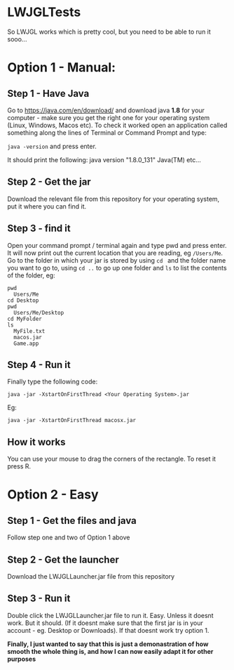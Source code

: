 # LWJGLTests

So LWJGL works which is pretty cool, but you need to be able to run it sooo...

# Option 1 - Manual:
## Step 1 - Have Java
Go to https://java.com/en/download/ and download java __1.8__ for your computer - make sure you get the right one for your operating system (Linux, Windows, Macos etc). To check it worked open an application called something along the lines of Terminal or Command Prompt and type:

`java -version` and press enter.

It should print the following:
  java version "1.8.0_131"
  Java(TM) etc...

## Step 2 - Get the jar
Download the relevant file from this repository for your operating system, put it where you can find it.

## Step 3 - find it
Open your command prompt / terminal again and type pwd and press enter. It will now print out the current location that you are reading, eg `/Users/Me`. Go to the folder in which your jar is stored by using `cd ` and the folder name you want to go to, using `cd ..` to go up one folder and `ls` to list the contents of the folder, eg:

    pwd
      Users/Me
    cd Desktop
    pwd
      Users/Me/Desktop
    cd MyFolder
    ls
      MyFile.txt
      macos.jar
      Game.app

## Step 4 - Run it
Finally type the following code:

    java -jar -XstartOnFirstThread <Your Operating System>.jar
  
Eg:
  
    java -jar -XstartOnFirstThread macosx.jar
    
## How it works
You can use your mouse to drag the corners of the rectangle.
To reset it press R.

# Option 2 - Easy
## Step 1 - Get the files and java
Follow step one and two of Option 1 above

## Step 2 - Get the launcher
Download the LWJGLLauncher.jar file from this repository

## Step 3 - Run it
Double click the LWJGLLauncher.jar file to run it. Easy.
Unless it doesnt work. But it should. (If it doesnt make sure that the first jar is in your account - eg. Desktop or Downloads). If that doesnt work try option 1.

**Finally, I just wanted to say that this is just a demonastration of how smooth the whole thing is, and how I can now easily adapt it for other purposes**
